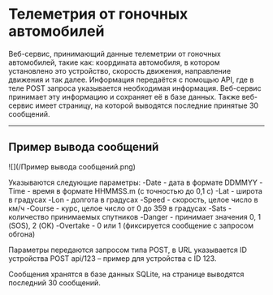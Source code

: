 # Телеметрия от гоночных автомобилей
Веб-сервис, принимающий данные телеметрии от гоночных автомобилей, такие как: координата автомобиля, в котором установлено это устройство, скорость движения, направление движения и так далее. Информация передаётся с помощью API, где в теле POST запроса указывается необходимая информация. Веб-сервис принимает эту информацию и сохраняет её в базе данных. Также веб-сервис имеет страницу, на которой выводятся последние принятые 30 сообщений.

____
## Пример вывода сообщений
![](/Пример вывода сообщений.png)  

Указываются следующие параметры:
-Date - дата в формате DDMMYY
-Time - время в формате HHMMSS.m (с точностью до 0,1 с)
-Lat - широта в градусах
-Lon - долгота в градусах
-Speed - скорость, целое число в км/ч
-Course - курс, целое число от 0 до 359 в градусах
-Sats - количество принимаемых спутников
-Danger - принимает значения 0, 1 (SOS), 2 (OK)
-Overtake - 0 или 1 (фиксируется сообщение с запросом обгона)


Параметры передаются запросом типа POST, в URL указывается ID устройства
POST api/123 – пример для устройства с ID 123.

Сообщения хранятся в базе данных SQLite, на странице выводятся последний 30 сообщений.
